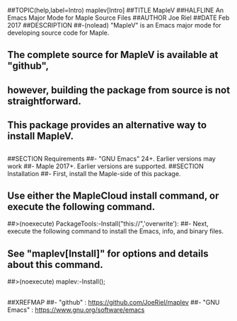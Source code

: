 ##TOPIC(help,label=Intro) maplev[Intro]
##TITLE MapleV
##HALFLINE An Emacs Major Mode for Maple Source Files
##AUTHOR   Joe Riel
##DATE     Feb 2017
##DESCRIPTION
##-(nolead) "MapleV" is an Emacs major mode for developing source code for Maple.
##  The complete source for MapleV is available at "github",
##  however, building the package from source is not straightforward.
##  This package provides an alternative way to install MapleV.
##
##SECTION Requirements
##- "GNU Emacs" 24+.  Earlier versions may work
##- Maple 2017+.  Earlier versions are supported.
##SECTION Installation
##- First, install the Maple-side of this package.
##  Use either the MapleCloud install command, or execute the following command.
##>(noexecute) PackageTools:-Install("this://",'overwrite'):
##- Next, execute the following command to install the Emacs, info, and binary files.
##  See "maplev[Install]" for options and details about this command.
##>(noexecute) maplev:-Install();
##
##XREFMAP
##- "github" : https://github.com/JoeRiel/maplev
##- "GNU Emacs" : https://www.gnu.org/software/emacs
